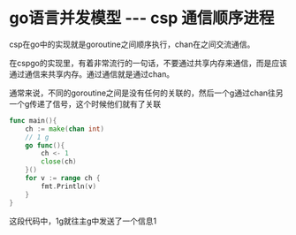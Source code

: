 # go语言并发模型 --- csp 通信顺序进程

csp在go中的实现就是goroutine之间顺序执行，chan在之间交流通信。

在cspgo的实现里，有着非常流行的一句话，不要通过共享内存来通信，而是应该通过通信来共享内存。通过通信就是通过chan。

通常来说，不同的goroutine之间是没有任何的关联的，然后一个g通过chan往另一个g传递了信号，这个时候他们就有了关联

```go
func main(){
    ch := make(chan int)
    // 1 g
    go func(){
        ch <- 1
        close(ch)
    }()
    for v := range ch {
        fmt.Println(v)
    }
}
```
这段代码中，1g就往主g中发送了一个信息1